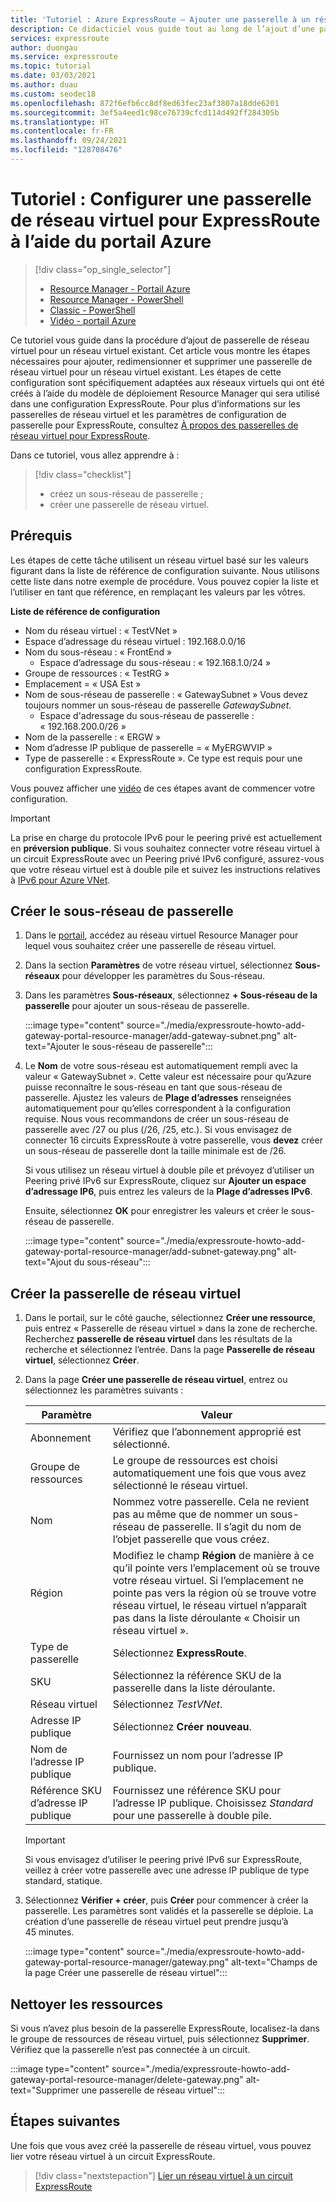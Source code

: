 ```yaml
---
title: 'Tutoriel : Azure ExpressRoute – Ajouter une passerelle à un réseau virtuel (portail Azure)'
description: Ce didacticiel vous guide tout au long de l’ajout d’une passerelle de réseau virtuel à un réseau virtuel pour ExpressRoute à l’aide du portail Azure.
services: expressroute
author: duongau
ms.service: expressroute
ms.topic: tutorial
ms.date: 03/03/2021
ms.author: duau
ms.custom: seodec18
ms.openlocfilehash: 872f6efb6cc8df8ed63fec23af3807a18dde6201
ms.sourcegitcommit: 3ef5a4eed1c98ce76739cfcd114d492ff284305b
ms.translationtype: HT
ms.contentlocale: fr-FR
ms.lasthandoff: 09/24/2021
ms.locfileid: "128708476"
---
```

# <a name="tutorial-configure-a-virtual-network-gateway-for-expressroute-using-the-azure-portal"></a>Tutoriel : Configurer une passerelle de réseau virtuel pour ExpressRoute à l’aide du portail Azure
> [!div class="op_single_selector"]
> * [Resource Manager - Portail Azure](expressroute-howto-add-gateway-portal-resource-manager.md)
> * [Resource Manager - PowerShell](expressroute-howto-add-gateway-resource-manager.md)
> * [Classic - PowerShell](expressroute-howto-add-gateway-classic.md)
> * [Vidéo - portail Azure](https://azure.microsoft.com/documentation/videos/azure-expressroute-how-to-create-a-vpn-gateway-for-your-virtual-network)
> 

Ce tutoriel vous guide dans la procédure d’ajout de passerelle de réseau virtuel pour un réseau virtuel existant. Cet article vous montre les étapes nécessaires pour ajouter, redimensionner et supprimer une passerelle de réseau virtuel pour un réseau virtuel existant. Les étapes de cette configuration sont spécifiquement adaptées aux réseaux virtuels qui ont été créés à l’aide du modèle de déploiement Resource Manager qui sera utilisé dans une configuration ExpressRoute. Pour plus d’informations sur les passerelles de réseau virtuel et les paramètres de configuration de passerelle pour ExpressRoute, consultez [À propos des passerelles de réseau virtuel pour ExpressRoute](expressroute-about-virtual-network-gateways.md). 

Dans ce tutoriel, vous allez apprendre à :
> [!div class="checklist"]
> - créez un sous-réseau de passerelle ;
> - créer une passerelle de réseau virtuel.

## <a name="prerequisites"></a>Prérequis

Les étapes de cette tâche utilisent un réseau virtuel basé sur les valeurs figurant dans la liste de référence de configuration suivante. Nous utilisons cette liste dans notre exemple de procédure. Vous pouvez copier la liste et l’utiliser en tant que référence, en remplaçant les valeurs par les vôtres.

**Liste de référence de configuration**

* Nom du réseau virtuel : « TestVNet »
* Espace d’adressage du réseau virtuel : 192.168.0.0/16
* Nom du sous-réseau : « FrontEnd » 
    * Espace d’adressage du sous-réseau : « 192.168.1.0/24 »
* Groupe de ressources : « TestRG »
* Emplacement = « USA Est »
* Nom de sous-réseau de passerelle : « GatewaySubnet » Vous devez toujours nommer un sous-réseau de passerelle *GatewaySubnet*.
    * Espace d'adressage du sous-réseau de passerelle : « 192.168.200.0/26 »
* Nom de la passerelle : « ERGW »
* Nom d’adresse IP publique de passerelle = « MyERGWVIP »
* Type de passerelle : « ExpressRoute ». Ce type est requis pour une configuration ExpressRoute.

Vous pouvez afficher une [vidéo](https://azure.microsoft.com/documentation/videos/azure-expressroute-how-to-create-a-vpn-gateway-for-your-virtual-network) de ces étapes avant de commencer votre configuration.

> [!IMPORTANT]
> La prise en charge du protocole IPv6 pour le peering privé est actuellement en **préversion publique**. Si vous souhaitez connecter votre réseau virtuel à un circuit ExpressRoute avec un Peering privé IPv6 configuré, assurez-vous que votre réseau virtuel est à double pile et suivez les instructions relatives à [IPv6 pour Azure VNet](../virtual-network/ipv6-overview.md).
> 
> 

## <a name="create-the-gateway-subnet"></a>Créer le sous-réseau de passerelle

1. Dans le [portail](https://portal.azure.com), accédez au réseau virtuel Resource Manager pour lequel vous souhaitez créer une passerelle de réseau virtuel.
1. Dans la section **Paramètres** de votre réseau virtuel, sélectionnez **Sous-réseaux** pour développer les paramètres du Sous-réseau.
1. Dans les paramètres **Sous-réseaux**, sélectionnez **+ Sous-réseau de la passerelle** pour ajouter un sous-réseau de passerelle. 
   
    :::image type="content" source="./media/expressroute-howto-add-gateway-portal-resource-manager/add-gateway-subnet.png" alt-text="Ajouter le sous-réseau de passerelle":::

1. Le **Nom** de votre sous-réseau est automatiquement rempli avec la valeur « GatewaySubnet ». Cette valeur est nécessaire pour qu’Azure puisse reconnaître le sous-réseau en tant que sous-réseau de passerelle. Ajustez les valeurs de **Plage d’adresses** renseignées automatiquement pour qu’elles correspondent à la configuration requise. Nous vous recommandons de créer un sous-réseau de passerelle avec /27 ou plus (/26, /25, etc.). Si vous envisagez de connecter 16 circuits ExpressRoute à votre passerelle, vous **devez** créer un sous-réseau de passerelle dont la taille minimale est de /26.

    Si vous utilisez un réseau virtuel à double pile et prévoyez d’utiliser un Peering privé IPv6 sur ExpressRoute, cliquez sur **Ajouter un espace d’adressage IP6**, puis entrez les valeurs de la **Plage d’adresses IPv6**.

    Ensuite, sélectionnez **OK** pour enregistrer les valeurs et créer le sous-réseau de passerelle.

    :::image type="content" source="./media/expressroute-howto-add-gateway-portal-resource-manager/add-subnet-gateway.png" alt-text="Ajout du sous-réseau":::

## <a name="create-the-virtual-network-gateway"></a>Créer la passerelle de réseau virtuel

1. Dans le portail, sur le côté gauche, sélectionnez **Créer une ressource**, puis entrez « Passerelle de réseau virtuel » dans la zone de recherche. Recherchez **passerelle de réseau virtuel** dans les résultats de la recherche et sélectionnez l’entrée. Dans la page **Passerelle de réseau virtuel**, sélectionnez **Créer**.
1. Dans la page **Créer une passerelle de réseau virtuel**, entrez ou sélectionnez les paramètres suivants :

    | Paramètre | Valeur |
    | --------| ----- |
    | Abonnement | Vérifiez que l’abonnement approprié est sélectionné. |
    | Groupe de ressources | Le groupe de ressources est choisi automatiquement une fois que vous avez sélectionné le réseau virtuel. | 
    | Nom | Nommez votre passerelle. Cela ne revient pas au même que de nommer un sous-réseau de passerelle. Il s’agit du nom de l’objet passerelle que vous créez.|
    | Région | Modifiez le champ **Région** de manière à ce qu’il pointe vers l’emplacement où se trouve votre réseau virtuel. Si l’emplacement ne pointe pas vers la région où se trouve votre réseau virtuel, le réseau virtuel n’apparaît pas dans la liste déroulante « Choisir un réseau virtuel ». |
    | Type de passerelle | Sélectionnez **ExpressRoute**.|
    | SKU | Sélectionnez la référence SKU de la passerelle dans la liste déroulante. |
    | Réseau virtuel | Sélectionnez *TestVNet*. |
    | Adresse IP publique | Sélectionnez **Créer nouveau**.|
    | Nom de l’adresse IP publique | Fournissez un nom pour l’adresse IP publique. |
    | Référence SKU d’adresse IP publique | Fournissez une référence SKU pour l’adresse IP publique. Choisissez *Standard* pour une passerelle à double pile. |

    > [!IMPORTANT]
    > Si vous envisagez d’utiliser le peering privé IPv6 sur ExpressRoute, veillez à créer votre passerelle avec une adresse IP publique de type standard, statique.
    > 
    > 

1. Sélectionnez **Vérifier + créer**, puis **Créer** pour commencer à créer la passerelle. Les paramètres sont validés et la passerelle se déploie. La création d’une passerelle de réseau virtuel peut prendre jusqu’à 45 minutes.

    :::image type="content" source="./media/expressroute-howto-add-gateway-portal-resource-manager/gateway.png" alt-text="Champs de la page Créer une passerelle de réseau virtuel":::

## <a name="clean-up-resources"></a>Nettoyer les ressources

Si vous n’avez plus besoin de la passerelle ExpressRoute, localisez-la dans le groupe de ressources de réseau virtuel, puis sélectionnez **Supprimer**. Vérifiez que la passerelle n’est pas connectée à un circuit.

:::image type="content" source="./media/expressroute-howto-add-gateway-portal-resource-manager/delete-gateway.png" alt-text="Supprimer une passerelle de réseau virtuel":::

## <a name="next-steps"></a>Étapes suivantes
Une fois que vous avez créé la passerelle de réseau virtuel, vous pouvez lier votre réseau virtuel à un circuit ExpressRoute. 

> [!div class="nextstepaction"]
> [Lier un réseau virtuel à un circuit ExpressRoute](expressroute-howto-linkvnet-portal-resource-manager.md)